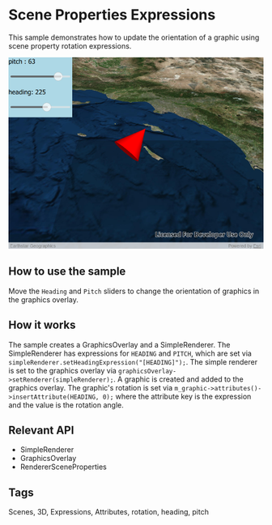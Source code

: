 # Scene Properties Expressions

This sample demonstrates how to update the orientation of a graphic using scene property rotation expressions.

![](screenshot.png)

## How to use the sample
Move the `Heading` and `Pitch` sliders to change the orientation of graphics in the graphics overlay.

## How it works
The sample creates a GraphicsOverlay and a SimpleRenderer. The SimpleRenderer has expressions for `HEADING` and `PITCH`, which are set via `simpleRenderer.setHeadingExpression("[HEADING]");`. The simple renderer is set to the graphics overlay via `graphicsOverlay->setRenderer(simpleRenderer);`. A graphic is created and added to the graphics overlay. The graphic's rotation is set via `m_graphic->attributes()->insertAttribute(HEADING, 0);` where the attribute key is the expression and the value is the rotation angle.

## Relevant API
 * SimpleRenderer
 * GraphicsOverlay
 * RendererSceneProperties

## Tags
Scenes, 3D, Expressions, Attributes, rotation, heading, pitch

